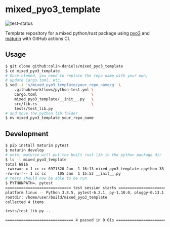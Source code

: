 # mixed_pyo3_template
![test-status](https://github.com/colin-daniels/mixed_pyo3_template/workflows/Python%20Tests/badge.svg)

Template repository for a mixed python/rust package using [pyo3](https://github.com/PyO3/pyo3)
and [maturin](https://github.com/PyO3/maturin) with GitHub actions CI.

## Usage
```sh
$ git clone github:colin-daniels/mixed_pyo3_template
$ cd mixed_pyo3_template
# Once cloned, you need to replace the repo name with your own,
# update Cargo.toml, etc.
$ sed -i 's/mixed_pyo3_template/your_repo_name/g' \
    .github/workflows/python-test.yml \
    Cargo.toml                        \
    mixed_pyo3_template/__init__.py   \
    src/lib.rs                        \
    tests/test_lib.py
# and move the python lib folder
$ mv mixed_pyo3_template your_repo_name
```

## Development
```sh
$ pip install maturin pytest
$ maturin develop
# note: maturin will put the built rust lib in the python package dir
$ ls -l mixed_pyo3_template
total 6816
-rwxrwxr-x 1 cc cc 6971320 Jan  1 16:13 mixed_pyo3_template.cpython-38-x86_64-linux-gnu.so
-rw-rw-r-- 1 cc cc     105 Jan  1 15:52 __init__.py
# tests should now be able to be run
$ PYTHONPATH=. pytest
============================= test session starts ==============================
platform linux -- Python 3.8.5, pytest-6.2.1, py-1.10.0, pluggy-0.13.1
rootdir: /home/user/build/mixed_pyo3_template
collected 4 items

tests/test_lib.py ..                                                     [100%]

============================== 4 passed in 0.01s ===============================
```
